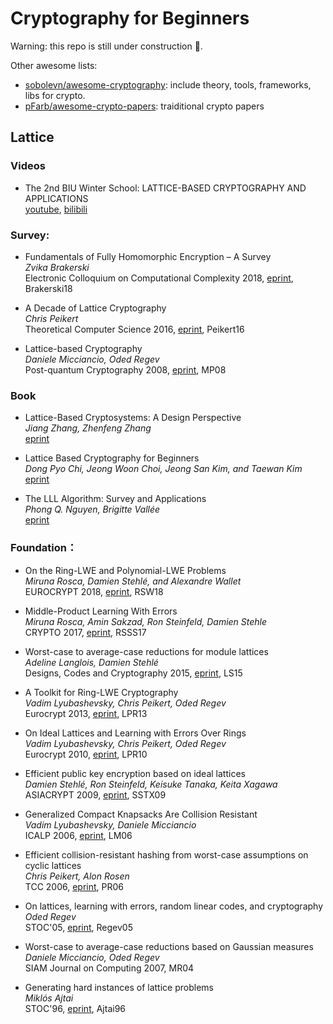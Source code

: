 # Cryptography for Beginners

Warning: this repo is still under construction 🚧.

Other awesome lists:
- [sobolevn/awesome-cryptography](https://github.com/sobolevn/awesome-cryptography): include theory, tools, frameworks, libs for crypto.
- [pFarb/awesome-crypto-papers](https://github.com/pFarb/awesome-crypto-papers): traiditional crypto papers

## Lattice

### Videos
-  The 2nd BIU Winter School: LATTICE-BASED CRYPTOGRAPHY AND APPLICATIONS  
   [youtube](https://www.youtube.com/watch?v=4ulHOV8iLls), [bilibili](https://www.bilibili.com/video/BV1hy4y1Y7bU?p=1&vd_source=98ba517588b869cd91153ae00ae5d453)
   
### Survey:
- Fundamentals of Fully Homomorphic Encryption – A Survey  
  *Zvika Brakerski*  
  Electronic Colloquium on Computational Complexity 2018, [eprint](https://eccc.weizmann.ac.il/report/2018/125/), Brakerski18  

- A Decade of Lattice Cryptography  
  *Chris Peikert*  
  Theoretical Computer Science 2016, [eprint](https://eprint.iacr.org/2015/939.pdf), Peikert16  

- Lattice-based Cryptography  
  *Daniele Micciancio, Oded Regev*  
  Post-quantum Cryptography 2008, [eprint](https://cims.nyu.edu/~regev/papers/pqc.pdf), MP08  

### Book
- Lattice-Based Cryptosystems: A Design Perspective  
  *Jiang Zhang, Zhenfeng Zhang*  
  [eprint](https://link.springer.com/book/10.1007/978-981-15-8427-5)  

- Lattice Based Cryptography for Beginners  
  *Dong Pyo Chi, Jeong Woon Choi, Jeong San Kim, and Taewan Kim*  
  [eprint](https://eprint.iacr.org/2015/938.pdf)  

- The LLL Algorithm: Survey and Applications  
  *Phong Q. Nguyen, Brigitte Vallée*  
  [eprint](https://link.springer.com/book/10.1007/978-3-642-02295-1)  

### Foundation：
- On the Ring-LWE and Polynomial-LWE Problems  
  *Miruna Rosca, Damien Stehlé, and Alexandre Wallet*  
  EUROCRYPT 2018, [eprint](https://eprint.iacr.org/2018/170.pdf), RSW18  

- Middle-Product Learning With Errors  
  *Miruna Rosca, Amin Sakzad, Ron Steinfeld, Damien Stehle*  
  CRYPTO 2017, [eprint](https://eprint.iacr.org/2017/628.pdf), RSSS17  

- Worst-case to average-case reductions for module lattices  
  *Adeline Langlois, Damien Stehlé*  
  Designs, Codes and Cryptography 2015, [eprint](https://link.springer.com/article/10.1007/s10623-014-9938-4), LS15  

- A Toolkit for Ring-LWE Cryptography  
  *Vadim Lyubashevsky, Chris Peikert, Oded Regev*  
  Eurocrypt 2013, [eprint](https://eprint.iacr.org/2013/293.pdf), LPR13  

- On Ideal Lattices and Learning with Errors Over Rings  
  *Vadim Lyubashevsky, Chris Peikert, Oded Regev*  
  Eurocrypt 2010, [eprint](https://eprint.iacr.org/2012/230.pdf), LPR10  

- Efficient public key encryption based on ideal lattices  
  *Damien Stehlé, Ron Steinfeld, Keisuke Tanaka, Keita Xagawa*  
  ASIACRYPT 2009, [eprint](https://eprint.iacr.org/2009/285.pdf), SSTX09  

- Generalized Compact Knapsacks Are Collision Resistant  
  *Vadim Lyubashevsky, Daniele Micciancio*  
  ICALP 2006, [eprint](https://link.springer.com/chapter/10.1007/11787006_13), LM06  

- Efficient collision-resistant hashing from worst-case assumptions on cyclic lattices  
  *Chris Peikert, Alon Rosen*  
  TCC 2006, [eprint](https://link.springer.com/chapter/10.1007/11681878_8), PR06  

-  On lattices, learning with errors, random linear codes, and cryptography  
  *Oded Regev*  
  STOC'05, [eprint](https://dl.acm.org/doi/10.1145/1060590.1060603), Regev05  

- Worst-case to average-case reductions based on Gaussian measures  
  *Daniele Micciancio, Oded Regev*  
  SIAM Journal on Computing 2007, MR04  

- Generating hard instances of lattice problems  
  *Miklós Ajtai*  
  STOC'96, [eprint](https://dl.acm.org/doi/10.1145/237814.237838), Ajtai96  









